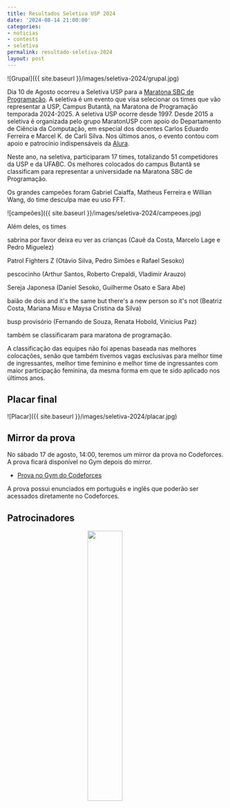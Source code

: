 ```yaml
---
title: Resultados Seletiva USP 2024
date: '2024-08-14 21:00:00'
categories:
- noticias
- contests
- seletiva
permalink: resultado-seletiva-2024
layout: post
---
```


![Grupal]({{ site.baseurl }}/images/seletiva-2024/grupal.jpg)


Dia 10 de Agosto ocorreu a Seletiva USP para a [Maratona SBC de Programação](http://maratona.sbc.org.br/). A seletiva é um evento que visa selecionar os times que vão representar a USP, Campus Butantã, na Maratona de Programação temporada 2024-2025. A seletiva USP ocorre desde 1997. Desde 2015 a seletiva é organizada pelo grupo MaratonUSP com apoio do Departamento de Ciência da Computação, em especial dos docentes Carlos Eduardo Ferreira e Marcel K. de Carli Silva. Nos últimos anos, o evento contou com apoio e patrocínio indispensáveis da [Alura](https://www.alura.com.br/).

Neste ano, na seletiva, participaram 17 times, totalizando 51 competidores da USP e da UFABC. Os melhores colocados do campus Butantã se classificam para representar a universidade na Maratona SBC de Programação. 

Os grandes campeões foram Gabriel Caiaffa, Matheus Ferreira e Willian Wang, do time desculpa mae eu uso FFT.

![campeões]({{ site.baseurl }}/images/seletiva-2024/campeoes.jpg)


Além deles, os times 

sabrina por favor deixa eu ver as crianças (Cauê da Costa, Marcelo Lage e Pedro Miguelez)

Patrol Fighters Z (Otávio Silva, Pedro Simões e Rafael Sesoko)

pescocinho (Arthur Santos, Roberto Crepaldi, Vladimir Arauzo)

Sereja Japonesa (Daniel Sesoko, Guilherme Osato e Sara Abe)

baião de dois and it's the same but there's a new person so it's not (Beatriz Costa, Mariana Misu e Maysa Cristina da Silva) 

busp provisório (Fernando de Souza, Renata Hobold, Vinicius Paz)

também se classificaram para maratona de programação.

A classificação das equipes não foi apenas baseada nas melhores colocações, senão que também tivemos vagas exclusivas para melhor time de ingressantes, melhor time feminino e melhor time de ingressantes com maior participação feminina, da mesma forma em que te sido aplicado nos últimos anos.

## Placar final

![Placar]({{ site.baseurl }}/images/seletiva-2024/placar.jpg)


## Mirror da prova

No sábado 17 de agosto, 14:00, teremos um mirror da prova no Codeforces. A prova ficará disponível no Gym depois do mirror.

- [Prova no Gym do Codeforces](https://codeforces.com/gym/103934)

A prova possui enunciados em português e inglês que poderão ser acessados diretamente no Codeforces.

## Patrocinadores

<p align="middle">
    <a href="https://www.alura.com.br/">
        <img src="{{ site.baseurl }}/forestryio/images/alura.png" style="width:40%;
height:40%;margin-right:10%">
    </a>
</p>
